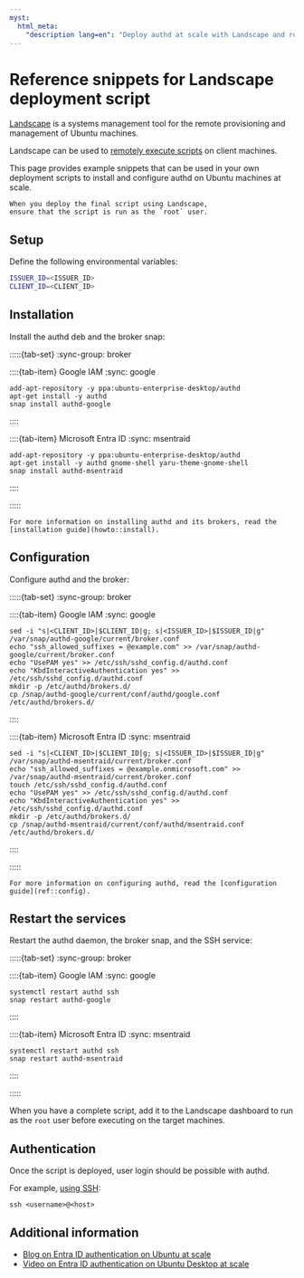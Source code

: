 ```yaml
---
myst:
  html_meta:
    "description lang=en": "Deploy authd at scale with Landscape and remote script execution."
---
```


# Reference snippets for Landscape deployment script

[Landscape](https://documentation.ubuntu.com/landscape/) is a systems
management tool for the remote provisioning and management of Ubuntu machines.

Landscape can be used to [remotely execute
scripts](https://documentation.ubuntu.com/landscape/how-to-guides/web-portal/web-portal-24-04-or-later/use-script-profiles/)
on client machines.

This page provides example snippets that can be used in your own deployment
scripts to install and configure authd on Ubuntu machines at scale.

```{note}
When you deploy the final script using Landscape,
ensure that the script is run as the `root` user.
```

## Setup

Define the following environmental variables:

```bash
ISSUER_ID=<ISSUER_ID>
CLIENT_ID=<CLIENT_ID>
```

## Installation

Install the authd deb and the broker snap:

:::::{tab-set}
:sync-group: broker

::::{tab-item} Google IAM
:sync: google

```shell
add-apt-repository -y ppa:ubuntu-enterprise-desktop/authd
apt-get install -y authd
snap install authd-google
```
::::


::::{tab-item} Microsoft Entra ID
:sync: msentraid

```shell
add-apt-repository -y ppa:ubuntu-enterprise-desktop/authd
apt-get install -y authd gnome-shell yaru-theme-gnome-shell
snap install authd-msentraid
```

::::


:::::

```{tip}
For more information on installing authd and its brokers, read the
[installation guide](howto::install).
```

## Configuration

Configure authd and the broker:

:::::{tab-set}
:sync-group: broker

::::{tab-item} Google IAM
:sync: google

```shell
sed -i "s|<CLIENT_ID>|$CLIENT_ID|g; s|<ISSUER_ID>|$ISSUER_ID|g" /var/snap/authd-google/current/broker.conf
echo "ssh_allowed_suffixes = @example.com" >> /var/snap/authd-google/current/broker.conf
echo "UsePAM yes" >> /etc/ssh/sshd_config.d/authd.conf
echo "KbdInteractiveAuthentication yes" >> /etc/ssh/sshd_config.d/authd.conf
mkdir -p /etc/authd/brokers.d/
cp /snap/authd-google/current/conf/authd/google.conf /etc/authd/brokers.d/
```

::::

::::{tab-item} Microsoft Entra ID
:sync: msentraid

```shell
sed -i "s|<CLIENT_ID>|$CLIENT_ID|g; s|<ISSUER_ID>|$ISSUER_ID|g" /var/snap/authd-msentraid/current/broker.conf
echo "ssh_allowed_suffixes = @example.onmicrosoft.com" >> /var/snap/authd-msentraid/current/broker.conf
touch /etc/ssh/sshd_config.d/authd.conf
echo "UsePAM yes" >> /etc/ssh/sshd_config.d/authd.conf
echo "KbdInteractiveAuthentication yes" >> /etc/ssh/sshd_config.d/authd.conf
mkdir -p /etc/authd/brokers.d/
cp /snap/authd-msentraid/current/conf/authd/msentraid.conf /etc/authd/brokers.d/
```

::::

:::::

```{tip}
For more information on configuring authd, read the [configuration
guide](ref::config).
```

## Restart the services

Restart the authd daemon, the broker snap, and the SSH service:

:::::{tab-set}
:sync-group: broker

::::{tab-item} Google IAM
:sync: google

```shell
systemctl restart authd ssh
snap restart authd-google
```

::::

::::{tab-item} Microsoft Entra ID
:sync: msentraid

```shell
systemctl restart authd ssh
snap restart authd-msentraid
```

::::

:::::

When you have a complete script, add it to the Landscape dashboard to run as
the `root` user before executing on the target machines.

## Authentication

Once the script is deployed, user login should be possible with authd.

For example, [using SSH](../howto/login-ssh.md):

```text
ssh <username>@<host>
```

## Additional information

* [Blog on Entra ID authentication on Ubuntu at scale](https://ubuntu.com/blog/entra-id-authentication-on-ubuntu-at-scale-with-landscape)
* [Video on Entra ID authentication on Ubuntu Desktop at scale](https://www.youtube.com/watch?v=1tYNEby5-hw)
